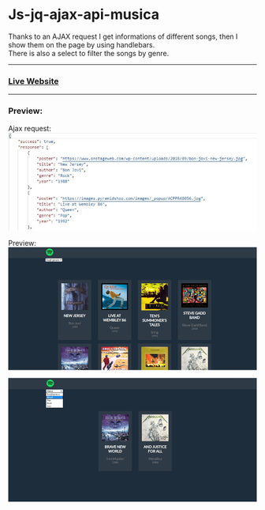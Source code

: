 # Js-jq-ajax-api-musica
Thanks to an AJAX request I get informations of different songs, then I show them on the page by using handlebars.  
There is also a select to filter the songs by genre.
***
### [Live Website](https://gianluigivitale.github.io/js-jq-ajax-api-musica/)
***
### Preview:
Ajax request:  
![Preview](img/ajax.jpg "Preview")  

Preview:  
![Preview](img/preview.jpg "Preview")
